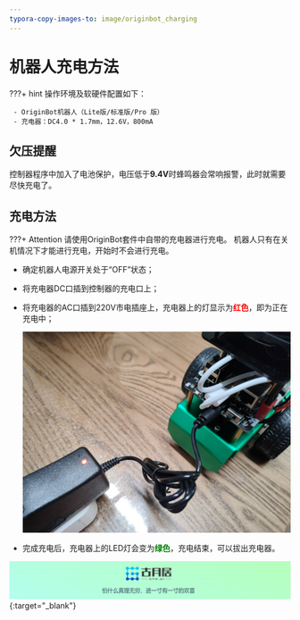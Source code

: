 ```yaml
---
typora-copy-images-to: image/originbot_charging
---
```


# **机器人充电方法**

???+ hint
    操作环境及软硬件配置如下：
    

     - OriginBot机器人（Lite版/标准版/Pro 版）
     - 充电器：DC4.0 * 1.7mm，12.6V，800mA



## **欠压提醒**

控制器程序中加入了电池保护，电压低于**9.4V**时蜂鸣器会常响报警，此时就需要尽快充电了。



## **充电方法**

???+ Attention
    请使用OriginBot套件中自带的充电器进行充电。
    机器人只有在关机情况下才能进行充电，开始时不会进行充电。





- 确定机器人电源开关处于“OFF”状态；

- 将充电器DC口插到控制器的充电口上；

- 将充电器的AC口插到220V市电插座上，充电器上的灯显示为<font color="red">**红色**</font>，即为正在充电中；

  ![90f723fe1dedb60466cd995eac2002d](../../assets/img/originbot_charging/90f723fe1dedb60466cd995eac2002d.jpg)

- 完成充电后，充电器上的LED灯会变为<font color="green">**绿色**</font>，充电结束，可以拔出充电器。





[![图片1](../../assets/img/footer.png)](https://www.guyuehome.com/){:target="_blank"}

